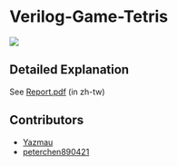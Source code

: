 # Verilog-Game-Tetris

![](https://i.imgur.com/JFE8Ndc.png)

## Detailed Explanation

See [Report.pdf](/Report.pdf) (in zh-tw)

## Contributors

- [Yazmau](https://github.com/Yazmau)
- [peterchen890421](https://github.com/peterchen890421)
